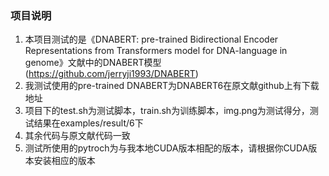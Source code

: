 ### 项目说明
1. 本项目测试的是《DNABERT: pre-trained Bidirectional Encoder  Representations from Transformers model for  DNA-language in genome》文献中的DNABERT模型(https://github.com/jerryji1993/DNABERT)
2. 我测试使用的pre-trained DNABERT为DNABERT6在原文献github上有下载地址
3. 项目下的test.sh为测试脚本，train.sh为训练脚本，img.png为测试得分，测试结果在examples/result/6下
4. 其余代码与原文献代码一致
5. 测试所使用的pytroch为与我本地CUDA版本相配的版本，请根据你CUDA版本安装相应的版本
